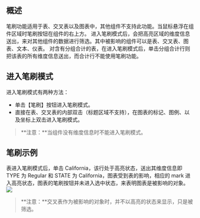 ## 概述
笔刷功能适用于表、交叉表以及图表中，其他组件不支持此功能。当鼠标悬浮在组件区域时笔刷按钮在组件的右上方。
进入笔刷模式后，会把高亮区域的维度信息送出，来对其他组件的数据进行筛选。其中被影响的组件可以是表、交叉表、图表、文本、仪表。
对含有分组合计的表，在进入笔刷模式后，单击分组合计行则把该表的所有维度信息送出，而合计行不能使用笔刷功能。

## 进入笔刷模式
进入笔刷模式有两种方法：
* 单击【笔刷】按钮进入笔刷模式。
* 直接在表、交叉表的内部双击（标题区域不支持），在图表的标记、图例、以及坐标上双击进入笔刷模式。

>**注意：**当组件没有维度信息时不能进入笔刷模式。

## 笔刷示例
表进入笔刷模式后，单击 California，该行处于高亮状态，送出其维度信息即 TYPE 为 Regular 和 STATE 为 California，图表受到表的影响，相应的 mark 进入高亮状态，图表的笔刷按钮并未进入选中状态，来表明图表是被影响的对象。
![](http://imgcache.tcecqpoc.fsphere.cn/image/mc.qcloudimg.com/static/img/215f7562d308eab46e4b2fa8c26eb6cd/image.png)
>**注意：**交叉表作为被影响的对象时，并不以高亮的状态来显示，只是被筛选。
